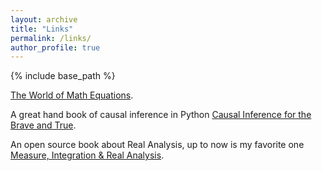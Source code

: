 ```yaml
---
layout: archive
title: "Links"
permalink: /links/
author_profile: true
---
```


{% include base_path %}

[The World of Math Equations](https://eqworld.ipmnet.ru/).

A great hand book of causal inference in Python [Causal Inference for the Brave and True](https://github.com/matheusfacure/python-causality-handbook).

An open source book about Real Analysis, up to now is my favorite one [Measure, Integration & Real Analysis](https://measure.axler.net/MIRA.pdf). 





